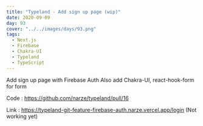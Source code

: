 ```yaml
---
title: "Typeland - Add sign up page (wip)"
date: 2020-09-09
day: 93
cover: "../../images/days/93.png"
tags:
  - Next.js
  - Firebase
  - Chakra-UI
  - Typeland
  - TypeScript
---
```


Add sign up page with Firebase Auth
Also add Chakra-UI, react-hook-form for form

Code : https://github.com/narze/typeland/pull/16

Link : https://typeland-git-feature-firebase-auth.narze.vercel.app/login (Not working yet)
